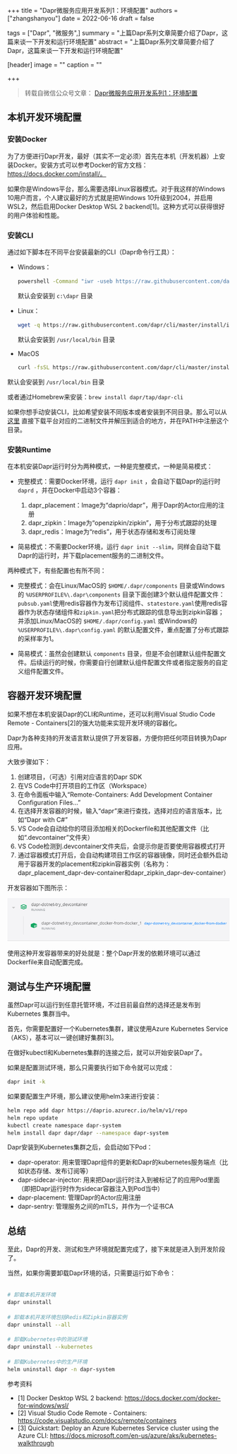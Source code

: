 +++
title = "Dapr微服务应用开发系列1：环境配置"
authors = ["zhangshanyou"]
date =  2022-06-16
draft = false

tags = ["Dapr", "微服务",]
summary = "上篇Dapr系列文章简要介绍了Dapr，这篇来谈一下开发和运行环境配置"
abstract = "上篇Dapr系列文章简要介绍了Dapr，这篇来谈一下开发和运行环境配置"

[header]
image = ""
caption = ""

+++

> 转载自微信公众号文章： [Dapr微服务应用开发系列1：环境配置](https://mp.weixin.qq.com/s?__biz=MjM5MTc4MDM1MQ==&mid=2651737738&idx=3&sn=ce147ead5528d7b96be32c4fbffb8e96&chksm=bd4ab21a8a3d3b0cc6dd6994004ad5d47a7d32526946ce047d9d759e717d1f7737fe7816a355&mpshare=1&scene=1&srcid=0624TOONSAA0HQSSJ5ThzhyD&sharer_sharetime=1656037847833&sharer_shareid=2a8de5b546734f9f71962adcc21ecf16&exportkey=AZ1q44DYPMvnaeEClYundoM%3D&acctmode=0&pass_ticket=lpQlPVrVi6IBcR4Q5mEX4dXJ6hoEgud3PFz9wsajmE4d53A2ziAOtKx7pWf775U1&wx_header=0#rd)

## 本机开发环境配置

### 安装Docker

为了方便进行Dapr开发，最好（其实不一定必须）首先在本机（开发机器）上安装Docker。安装方式可以参考Docker的官方文档：https://docs.docker.com/install/。

如果你是Windows平台，那么需要选择Linux容器模式。对于我这样的Windows 10用户而言，个人建议最好的方式就是把Windows 10升级到2004，并启用WSL2，然后启用Docker Desktop WSL 2 backend[1]。这种方式可以获得很好的用户体验和性能。

### 安装CLI

通过如下脚本在不同平台安装最新的CLI（Dapr命令行工具）：

- Windows：

  ```bash
  powershell -Command "iwr -useb https://raw.githubusercontent.com/dapr/cli/master/install/install.ps1 | iex"
  ```

  默认会安装到 `c:\dapr` 目录

- Linux：

  ```bash
  wget -q https://raw.githubusercontent.com/dapr/cli/master/install/install.sh -O - | /bin/bash
  ```

  默认会安装到 `/usr/local/bin` 目录

- MacOS

  ```bash
  curl -fsSL https://raw.githubusercontent.com/dapr/cli/master/install/install.sh | /bin/bash
  ```

默认会安装到 `/usr/local/bin` 目录

或者通过Homebrew来安装：`brew install dapr/tap/dapr-cli`

如果你想手动安装CLI，比如希望安装不同版本或者安装到不同目录。那么可以从 [这里](https://github.com/dapr/cli/releases) 直接下载平台对应的二进制文件并解压到适合的地方，并在PATH中注册这个目录。

### 安装Runtime

在本机安装Dapr运行时分为两种模式，一种是完整模式，一种是简易模式：

- 完整模式：需要Docker环境，运行 `dapr init` ，会自动下载Dapr的运行时 `daprd` ，并在Docker中启动3个容器：

  1. dapr_placement：Image为“daprio/dapr”，用于Dapr的Actor应用的注册
  2. dapr_zipkin：Image为“openzipkin/zipkin”，用于分布式跟踪的处理
  3. dapr_redis：Image为“redis”，用于状态存储和发布订阅处理

- 简易模式：不需要Docker环境，运行 `dapr init --slim`，同样会自动下载Dapr的运行时，并下载placement服务的二进制文件。

两种模式下，有些配置也有所不同：

- 完整模式：会在Linux/MacOS的 `$HOME/.dapr/components` 目录或Windows的 `%USERPROFILE%\.dapr\components` 目录下面创建3个默认组件配置文件：`pubsub.yaml`使用redis容器作为发布订阅组件、`statestore.yaml`使用redis容器作为状态存储组件和`zipkin.yaml`把分布式跟踪的信息导出到zipkin容器；并添加Linux/MacOS的 `$HOME/.dapr/config.yaml` 或Windows的 `%USERPROFILE%\.dapr\config.yaml` 的默认配置文件，重点配置了分布式跟踪的采样率为1。

- 简易模式：虽然会创建默认 `components` 目录，但是不会创建默认组件配置文件。后续运行的时候，你需要自行创建默认组件配置文件或者指定服务的自定义组件配置文件。

## 容器开发环境配置

如果不想在本机安装Dapr的CLI和Runtime，还可以利用Visual Studio Code Remote - Containers[2]的强大功能来实现开发环境的容器化。

Dapr为各种支持的开发语言默认提供了开发容器，方便你把任何项目转换为Dapr应用。

大致步骤如下：

1. 创建项目，（可选）引用对应语言的Dapr SDK
2. 在VS Code中打开项目的工作区（Workspace）
3. 在命令面板中输入“Remote-Containers: Add Development Container Configuration Files...”
4. 在选择开发容器的时候，输入“dapr”来进行查找，选择对应的语言版本，比如“Dapr with C#”
5. VS Code会自动给你的项目添加相关的Dockerfile和其他配置文件（比如“.devcontainer”文件夹）
6. VS Code检测到.devcontainer文件夹后，会提示你是否要使用容器模式打开
7. 通过容器模式打开后，会自动构建项目工作区的容器镜像，同时还会额外启动用于容器开发的placement和zipkin容器实例（名称为：dapr_placement_dapr-dev-container和dapr_zipkin_dapr-dev-container）

开发容器如下图所示：

![图片](images/1.png)

使用这种开发容器带来的好处就是：整个Dapr开发的依赖环境可以通过Dockerfile来自动配置完成。

## 测试与生产环境配置

虽然Dapr可以运行到任意托管环境，不过目前最自然的选择还是发布到 Kubernetes 集群当中。

首先，你需要配置好一个Kubernetes集群，建议使用Azure Kubernetes Service（AKS），基本可以一键创建好集群[3]。

在做好kubectl和Kubernetes集群的连接之后，就可以开始安装Dapr了。

如果是配置测试环境，那么只需要执行如下命令就可以完成：

```bash
dapr init -k
```

如果要配置生产环境，那么建议使用helm3来进行安装：

```bash
helm repo add dapr https://daprio.azurecr.io/helm/v1/repo
helm repo update
kubectl create namespace dapr-system
helm install dapr dapr/dapr --namespace dapr-system
```

Dapr安装到Kubernetes集群之后，会启动如下Pod：

- dapr-operator: 用来管理Dapr组件的更新和Dapr的kubernetes服务端点（比如状态存储、发布订阅等）
- dapr-sidecar-injector: 用来把Dapr运行时注入到被标记了的应用Pod里面（即把Dapr运行时作为sidecar容器注入到Pod当中）
- dapr-placement: 管理Dapr的Actor应用注册
- dapr-sentry: 管理服务之间的mTLS，并作为一个证书CA

## 总结

至此，Dapr的开发、测试和生产环境就配置完成了，接下来就是进入到开发阶段了。

当然，如果你需要卸载Dapr环境的话，只需要运行如下命令：

```bash

# 卸载本机开发环境
dapr uninstall 

# 卸载本机开发环境包括Redis和Zipkin容器实例
dapr uninstall --all 

# 卸载Kubernetes中的测试环境
dapr uninstall --kubernetes 

# 卸载Kubernetes中的生产环境
helm uninstall dapr -n dapr-system
```

参考资料

- [1] Docker Desktop WSL 2 backend: https://docs.docker.com/docker-for-windows/wsl/
- [2] Visual Studio Code Remote - Containers: https://code.visualstudio.com/docs/remote/containers
- [3] Quickstart: Deploy an Azure Kubernetes Service cluster using the Azure CLI: https://docs.microsoft.com/en-us/azure/aks/kubernetes-walkthrough